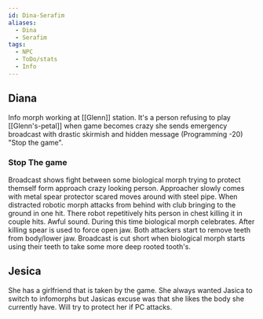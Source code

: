 ```yaml
---
id: Dina-Serafim
aliases:
  - Dina
  - Serafim
tags:
  - NPC
  - ToDo/stats
  - Info
---
```

## Diana
Info morph working at [[Glenn]] station. It's a person refusing to play [[Glenn's-petal]] when game becomes crazy she sends emergency broadcast with drastic skirmish and hidden message (Programming -20) "Stop the game".

### Stop The game

Broadcast shows fight between some biological morph trying to protect themself form approach crazy looking person. Approacher slowly comes with metal spear protector scared moves around with steel pipe. When distracted robotic morph attacks from behind with club bringing to the ground in one hit. There robot repetitively hits person in chest killing it in couple hits. Awful sound. During this time biological morph celebrates. 
After killing spear is used to force open jaw. Both attackers start to remove teeth from body/lower jaw. Broadcast is cut short when biological morph starts using their teeth to take some more deep rooted tooth's.

## Jesica

She has a girlfriend that is taken by the game. She always wanted Jasica to switch to infomorphs but Jasicas excuse was that she likes the body she currently have. Will try to protect her if PC attacks.
